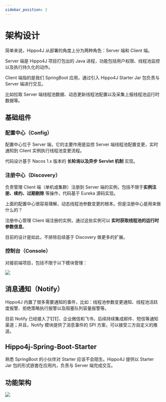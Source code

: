 ```yaml
---
sidebar_position: 2
---
```


# 架构设计

简单来说，Hippo4J 从部署的角度上分为两种角色：Server 端和 Client 端。

Server 端是 Hippo4J 项目打包出的 Java 进程，功能包括用户权限、线程池监控以及执行持久化的动作。

Client 端指的是我们 SpringBoot 应用，通过引入 Hippo4J Starter Jar 包负责与 Server 端进行交互。

比如拉取 Server 端线程池数据、动态更新线程池配置以及采集上报线程池运行时数据等。

## 基础组件

### 配置中心（Config）

配置中心位于 Server 端，它的主要作用是监控 Server 端线程池配置变更，实时通知到 Client 实例执行线程池变更流程。

代码设计基于 Nacos 1.x 版本的 **长轮询以及异步 Servlet 机制** 实现。

### 注册中心（Discovery）

负责管理 Client 端（单机或集群）注册到 Server 端的实例，包括不限于**实例注册、续约、过期剔除** 等操作，代码基于 Eureka 源码实现。

上面的配置中心很容易理解，动态线程池参数变更的根本。但是注册中心是用来做什么的？

注册中心管理 Client 端注册的实例，通过这些实例可以 **实时获取线程池的运行时参数信息**。

目前的设计是如此，不排除后续基于 Discovery 做更多的扩展。

### 控制台（Console）

对接前端项目，包括不限于以下模块管理：

![](https://images-machen.oss-cn-beijing.aliyuncs.com/image-20211107122504126.png)

## 消息通知（Notify）

Hippo4J 内置了很多需要通知的事件，比如：线程池参数变更通知、线程池活跃度报警、拒绝策略执行报警以及阻塞队列容量报警等。

目前 Notify 已经接入了钉钉、企业微信和飞书，后续持续集成邮件、短信等通知渠道；并且，Notify 模块提供了消息事件的 SPI 方案，可以接受三方自定义的推送。

## Hippo4j-Spring-Boot-Starter

熟悉 SpringBoot 的小伙伴对 Starter 应该不会陌生。Hippo4J 提供以 Starter Jar 包的形式嵌套在应用内，负责与 Server 端完成交互。

## 功能架构

![](https://images-machen.oss-cn-beijing.aliyuncs.com/image-20211105230953626.png)

